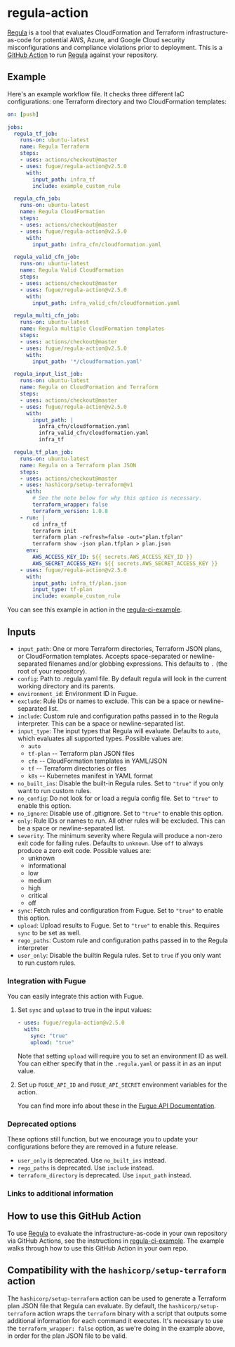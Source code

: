 # regula-action

[Regula] is a tool that evaluates CloudFormation and Terraform infrastructure-as-code for potential AWS, Azure, and Google Cloud security misconfigurations and compliance violations prior to deployment. This is a [GitHub Action] to run [Regula] against your repository.

## Example

Here's an example workflow file.  It checks three different IaC configurations: one Terraform directory and two CloudFormation templates:

```yaml
on: [push]

jobs:
  regula_tf_job:
    runs-on: ubuntu-latest
    name: Regula Terraform
    steps:
    - uses: actions/checkout@master
    - uses: fugue/regula-action@v2.5.0
      with:
        input_path: infra_tf
        include: example_custom_rule

  regula_cfn_job:
    runs-on: ubuntu-latest
    name: Regula CloudFormation
    steps:
    - uses: actions/checkout@master
    - uses: fugue/regula-action@v2.5.0
      with:
        input_path: infra_cfn/cloudformation.yaml

  regula_valid_cfn_job:
    runs-on: ubuntu-latest
    name: Regula Valid CloudFormation
    steps:
    - uses: actions/checkout@master
    - uses: fugue/regula-action@v2.5.0
      with:
        input_path: infra_valid_cfn/cloudformation.yaml

  regula_multi_cfn_job:
    runs-on: ubuntu-latest
    name: Regula multiple CloudFormation templates
    steps:
    - uses: actions/checkout@master
    - uses: fugue/regula-action@v2.5.0
      with:
        input_path: '*/cloudformation.yaml'

  regula_input_list_job:
    runs-on: ubuntu-latest
    name: Regula on CloudFormation and Terraform
    steps:
    - uses: actions/checkout@master
    - uses: fugue/regula-action@v2.5.0
      with:
        input_path: |
          infra_cfn/cloudformation.yaml
          infra_valid_cfn/cloudformation.yaml
          infra_tf

  regula_tf_plan_job:
    runs-on: ubuntu-latest
    name: Regula on a Terraform plan JSON
    steps:
    - uses: actions/checkout@master
    - uses: hashicorp/setup-terraform@v1
      with:
        # See the note below for why this option is necessary.
        terraform_wrapper: false
        terraform_version: 1.0.8
    - run: |
        cd infra_tf
        terraform init
        terraform plan -refresh=false -out="plan.tfplan"
        terraform show -json plan.tfplan > plan.json
      env:
        AWS_ACCESS_KEY_ID: ${{ secrets.AWS_ACCESS_KEY_ID }}
        AWS_SECRET_ACCESS_KEY: ${{ secrets.AWS_SECRET_ACCESS_KEY }}
    - uses: fugue/regula-action@v2.5.0
      with:
        input_path: infra_tf/plan.json
        input_type: tf-plan
        include: example_custom_rule
```

You can see this example in action in the
[regula-ci-example](https://github.com/fugue/regula-ci-example).

## Inputs

- `input_path`: One or more Terraform directories, Terraform JSON plans, or CloudFormation templates. Accepts space-separated or newline-separated filenames and/or globbing expressions. This defaults to `.` (the root of your repository).
- `config`: Path to .regula.yaml file. By default regula will look in the current working directory and its parents.
- `environment_id`: Environment ID in Fugue.
- `exclude`: Rule IDs or names to exclude. This can be a space or newline-separated list.
- `include`: Custom rule and configuration paths passed in to the Regula interpreter. This can be a space or newline-separated list.
- `input_type`: The input types that Regula will evaluate. Defaults to `auto`, which evaluates all supported types. Possible values are:
  - `auto`
  - `tf-plan` -- Terraform plan JSON files
  - `cfn` -- CloudFormation templates in YAML/JSON
  - `tf` -- Terraform directories or files
  - `k8s` -- Kubernetes manifest in YAML format
- `no_built_ins`: Disable the built-in Regula rules. Set to `"true"` if you only want to run custom rules.
- `no_config`: Do not look for or load a regula config file. Set to `"true"` to enable this option.
- `no_ignore`: Disable use of .gitignore. Set to `"true"` to enable this option.
- `only`: Rule IDs or names to run. All other rules will be excluded. This can be a space or newline-separated list.
- `severity`: The minimum severity where Regula will produce a non-zero exit code for failing rules. Defaults to `unknown`. Use `off` to always produce a zero exit code. Possible values are:
  - unknown
  - informational
  - low
  - medium
  - high
  - critical
  - off
- `sync`: Fetch rules and configuration from Fugue. Set to `"true"` to enable this option.
- `upload`: Upload results to Fugue.  Set to `"true"` to enable this.  Requires `sync` to be set as well.
- `rego_paths`: Custom rule and configuration paths passed in to the Regula interpreter
- `user_only`: Disable the builtin Regula rules.  Set to `true` if you only want to run custom rules.

### Integration with Fugue

You can easily integrate this action with Fugue.

1.  Set `sync` and `upload` to true in the input values:

    ```yaml
    - uses: fugue/regula-action@v2.5.0
      with:
        sync: "true"
        upload: "true"
    ```

    Note that setting `upload` will require you to set an environment ID as
    well.  You can either specify that in the `.regula.yaml` or pass it in as
    an input value.

2.  Set up `FUGUE_API_ID` and `FUGUE_API_SECRET` environment variables for the
    action.

    You can find more info about these in the
    [Fugue API Documentation](https://docs.fugue.co/api.html).

### Deprecated options

These options still function, but we encourage you to update your configurations before
they are removed in a future release.

* `user_only` is deprecated. Use `no_built_ins` instead.
* `rego_paths` is deprecated. Use `include` instead.
* `terraform_directory` is deprecated. Use `input_path` instead.

### Links to additional information

[GitHub Action]: https://github.com/features/actions
[Regula]: https://github.com/fugue/regula

## How to use this GitHub Action

To use [Regula] to evaluate the infrastructure-as-code in your own repository via GitHub Actions, see the instructions in [regula-ci-example](https://github.com/fugue/regula-ci-example). The example walks through how to use this GitHub Action in your own repo.

## Compatibility with the `hashicorp/setup-terraform` action

The `hashicorp/setup-terraform` action can be used to generate a Terraform plan JSON file that Regula can evaluate. By default, the `hashicorp/setup-terraform` action wraps the `terraform` binary with a script that outputs some additional information for each command it executes. It's necessary to use the `terraform_wrapper: false` option, as we're doing in the example above, in order for the plan JSON file to be valid.
